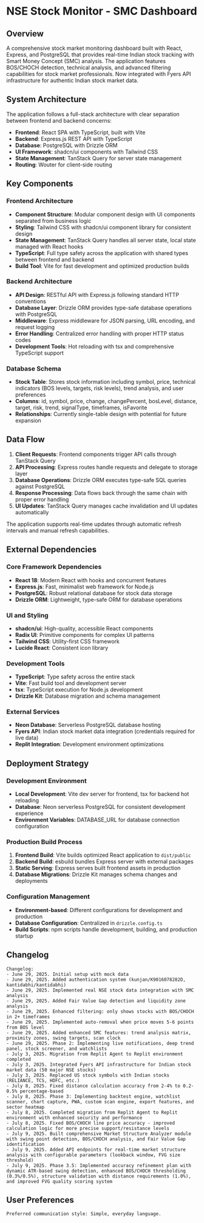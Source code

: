 # NSE Stock Monitor - SMC Dashboard

## Overview

A comprehensive stock market monitoring dashboard built with React, Express, and PostgreSQL that provides real-time Indian stock tracking with Smart Money Concept (SMC) analysis. The application features BOS/CHOCH detection, technical analysis, and advanced filtering capabilities for stock market professionals. Now integrated with Fyers API infrastructure for authentic Indian stock market data.

## System Architecture

The application follows a full-stack architecture with clear separation between frontend and backend concerns:

- **Frontend**: React SPA with TypeScript, built with Vite
- **Backend**: Express.js REST API with TypeScript
- **Database**: PostgreSQL with Drizzle ORM
- **UI Framework**: shadcn/ui components with Tailwind CSS
- **State Management**: TanStack Query for server state management
- **Routing**: Wouter for client-side routing

## Key Components

### Frontend Architecture
- **Component Structure**: Modular component design with UI components separated from business logic
- **Styling**: Tailwind CSS with shadcn/ui component library for consistent design
- **State Management**: TanStack Query handles all server state, local state managed with React hooks
- **TypeScript**: Full type safety across the application with shared types between frontend and backend
- **Build Tool**: Vite for fast development and optimized production builds

### Backend Architecture
- **API Design**: RESTful API with Express.js following standard HTTP conventions
- **Database Layer**: Drizzle ORM provides type-safe database operations with PostgreSQL
- **Middleware**: Express middleware for JSON parsing, URL encoding, and request logging
- **Error Handling**: Centralized error handling with proper HTTP status codes
- **Development Tools**: Hot reloading with tsx and comprehensive TypeScript support

### Database Schema
- **Stock Table**: Stores stock information including symbol, price, technical indicators (BOS levels, targets, risk levels), trend analysis, and user preferences
- **Columns**: id, symbol, price, change, changePercent, bosLevel, distance, target, risk, trend, signalType, timeframes, isFavorite
- **Relationships**: Currently single-table design with potential for future expansion

## Data Flow

1. **Client Requests**: Frontend components trigger API calls through TanStack Query
2. **API Processing**: Express routes handle requests and delegate to storage layer
3. **Database Operations**: Drizzle ORM executes type-safe SQL queries against PostgreSQL
4. **Response Processing**: Data flows back through the same chain with proper error handling
5. **UI Updates**: TanStack Query manages cache invalidation and UI updates automatically

The application supports real-time updates through automatic refresh intervals and manual refresh capabilities.

## External Dependencies

### Core Framework Dependencies
- **React 18**: Modern React with hooks and concurrent features
- **Express.js**: Fast, minimalist web framework for Node.js
- **PostgreSQL**: Robust relational database for stock data storage
- **Drizzle ORM**: Lightweight, type-safe ORM for database operations

### UI and Styling
- **shadcn/ui**: High-quality, accessible React components
- **Radix UI**: Primitive components for complex UI patterns
- **Tailwind CSS**: Utility-first CSS framework
- **Lucide React**: Consistent icon library

### Development Tools
- **TypeScript**: Type safety across the entire stack
- **Vite**: Fast build tool and development server
- **tsx**: TypeScript execution for Node.js development
- **Drizzle Kit**: Database migration and schema management

### External Services
- **Neon Database**: Serverless PostgreSQL database hosting
- **Fyers API**: Indian stock market data integration (credentials required for live data)
- **Replit Integration**: Development environment optimizations

## Deployment Strategy

### Development Environment
- **Local Development**: Vite dev server for frontend, tsx for backend hot reloading
- **Database**: Neon serverless PostgreSQL for consistent development experience
- **Environment Variables**: DATABASE_URL for database connection configuration

### Production Build Process
1. **Frontend Build**: Vite builds optimized React application to `dist/public`
2. **Backend Build**: esbuild bundles Express server with external packages
3. **Static Serving**: Express serves built frontend assets in production
4. **Database Migrations**: Drizzle Kit manages schema changes and deployments

### Configuration Management
- **Environment-based**: Different configurations for development and production
- **Database Configuration**: Centralized in `drizzle.config.ts`
- **Build Scripts**: npm scripts handle development, building, and production startup

## Changelog

```
Changelog:
- June 29, 2025. Initial setup with mock data
- June 29, 2025. Added authentication system (kunjan/K9016078282D, kantidabhi/kantidabhi)
- June 29, 2025. Implemented real NSE stock data integration with SMC analysis
- June 29, 2025. Added Fair Value Gap detection and liquidity zone analysis
- June 29, 2025. Enhanced filtering: only shows stocks with BOS/CHOCH in 2+ timeframes
- June 29, 2025. Implemented auto-removal when price moves 5-6 points from BOS level
- June 29, 2025. Added enhanced SMC features: trend analysis matrix, proximity zones, swing targets, scan clock
- June 29, 2025. Phase 2: Implementing live notifications, deep trend panel, stock screener, and watchlists
- July 3, 2025. Migration from Replit Agent to Replit environment completed
- July 3, 2025. Integrated Fyers API infrastructure for Indian stock market data (50 major NSE stocks)
- July 3, 2025. Replaced US stock symbols with Indian stocks (RELIANCE, TCS, HDFC, etc.)
- July 8, 2025. Fixed distance calculation accuracy from 2-4% to 0.2-0.5% percentage-based
- July 8, 2025. Phase 3: Implementing backtest engine, watchlist scanner, chart capture, PWA, custom scan engine, export features, and sector heatmap
- July 8, 2025. Completed migration from Replit Agent to Replit environment with enhanced security and performance
- July 8, 2025. Fixed BOS/CHOCH line price accuracy - improved calculation logic for more precise support/resistance levels
- July 9, 2025. Built comprehensive Market Structure Analyzer module with swing point detection, BOS/CHOCH analysis, and Fair Value Gap identification
- July 9, 2025. Added API endpoints for real-time market structure analysis with configurable parameters (lookback window, FVG size threshold)
- July 9, 2025. Phase 3.5: Implemented accuracy refinement plan with dynamic ATR-based swing detection, enhanced BOS/CHOCH thresholding (0.3%/0.5%), structure validation with distance requirements (1.0%), and improved FVG quality scoring system
```

## User Preferences

```
Preferred communication style: Simple, everyday language.
```